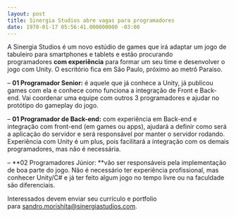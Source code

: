 ```yaml
---
layout: post
title: Sinergia Studios abre vagas para programadores
date: 1970-01-17 05:56:41.000000000 -03:00
---
```


A Sinergia Studios é um novo estúdio de games que irá adaptar um jogo de tabuleiro para smartphones e tablets e estão procurando programadores **com experiência** para formar um seu time e desenvolver o jogo com Unity. O escritório fica em São Paulo, próximo ao metrô Paraíso.

– **01 Programador Senior:** é aquele que já conhece a Unity, já publicou games com ela e conhece como funciona a integração de Front e Back-end. Vai coordenar uma equipe com outros 3 programadores e ajudar no protótipo do gameplay do jogo.

– **01 Programador de Back-end:** com experiência em Back-end e integração com front-end (em games ou apps), ajudará a definir como será a aplicação do servidor e será responsável por manter o servidor rodando. Experiência com Unity é um plus, pois facilitará a integração com os demais programadores, mas não é necessária.

– **02 Programadores Júnior: **vão ser responsáveis pela implementação de boa parte do jogo. Não é necessário ter experiência profissional, mas conhecer Unity/C# e já ter feito algum jogo no tempo livre ou na faculdade são diferenciais.

Interessados devem enviar seu currículo e portfolio para [sandro.morishita@sinergiastudios.com](mailto:sandro.morishita@sinergiastudios.com "Sandro").


